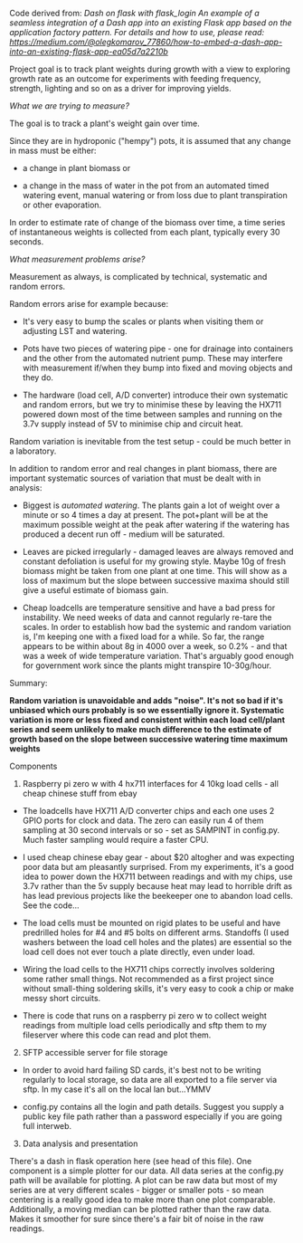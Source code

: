 Code derived from:
*Dash on flask with flask_login
An example of a seamless integration of a Dash app into an existing Flask app based on the application factory pattern.
For details and how to use, please read: https://medium.com/@olegkomarov_77860/how-to-embed-a-dash-app-into-an-existing-flask-app-ea05d7a2210b*

Project goal is to track plant weights during growth with a view to exploring growth rate as
an outcome for experiments with feeding frequency, strength, lighting and so on as a driver
for improving yields.

*What we are trying to measure?*

The goal is to track a plant's weight gain over time.

Since they are in hydroponic ("hempy") pots, it is assumed 
that any change in mass must be either:

* a change in plant biomass or 

* a change in the mass of water in the pot from an automated timed watering event, manual watering or from loss due to plant transpiration or other evaporation.

In order to estimate rate of change of the biomass over time, a time series of instantaneous weights is collected from each plant, typically
every 30 seconds. 

*What measurement problems arise?*

Measurement as always, is complicated by technical, systematic and random errors. 

Random errors arise for example because:

* It's very easy to bump the scales or plants when visiting them or adjusting
LST and watering. 

* Pots have two pieces of watering pipe - one for drainage into containers and the other from the automated nutrient pump. These
may interfere with measurement if/when they bump into fixed and moving objects and they do. 

* The hardware (load cell, A/D converter) introduce their own systematic and random errors, but we try to minimise these by
leaving the HX711 powered down most of the time between samples and running on the 3.7v supply instead of 5V to minimise chip and circuit heat. 

Random variation is inevitable from the test setup - could be much better in a laboratory.

In addition to random error and real changes in plant biomass, there are important systematic sources of variation that must
be dealt with in analysis:

* Biggest is *automated watering*. The plants gain a lot of weight over a minute or so 4 times a day at present. The pot+plant will
be at the maximum possible weight at the peak after watering if the watering has produced a decent run off - medium will be saturated.

* Leaves are picked irregularly - damaged leaves are always removed and constant defoliation is useful for my growing style. 
Maybe 10g of fresh biomass might be taken from one plant at one time. This will show as a loss of maximum but the slope between successive maxima should still give a useful estimate
of biomass gain.

* Cheap loadcells are temperature sensitive and have a bad press for instability. We need weeks of data and cannot regularly re-tare the scales. In order to establish how bad the systemic and random variation
is, I'm keeping one with a fixed load for a while. So far, the range appears to be within about 8g in 4000 over a week, so 0.2% - and that was a week of wide temperature
variation. That's arguably good enough for government work since the plants might transpire 10-30g/hour.

Summary:

**Random variation is unavoidable and adds "noise". It's not so bad if it's unbiased which ours probably is so we essentially ignore it. Systematic variation is more or less fixed and consistent 
within each load cell/plant series and seem unlikely to make much difference to the estimate of growth based on the slope between successive watering time maximum weights** 

Components

1. Raspberry pi zero w with 4 hx711 interfaces for 4 10kg load cells - all cheap chinese stuff from ebay

* The loadcells have HX711 A/D converter chips and each one uses 2 GPIO ports for clock and data. The zero can easily run 4 of them sampling at
30 second intervals or so - set as SAMPINT in config.py. Much faster sampling would require a faster CPU. 

* I used cheap chinese ebay gear - about $20 altogher and was expecting poor data but am pleasantly surprised. From my experiments, it's a good idea to 
power down the HX711 between readings and with my chips, use 3.7v rather than the 5v supply because heat may lead to horrible drift as has lead previous projects like the beekeeper one to
abandon load cells. See the code...

* The load cells must be mounted on rigid plates to be useful and have predrilled holes for #4 and #5 bolts on different arms. Standoffs (I used washers 
between the load cell holes and the plates) are essential so the load cell does not ever touch a plate directly, even under load.

* Wiring the load cells to the HX711 chips correctly involves soldering some rather small things. 
Not recommended as a first project since without small-thing soldering skills, it's very easy to cook a chip or 
make messy short circuits.

* There is code that runs on a raspberry pi zero w to collect weight readings from multiple load cells periodically and sftp them to my fileserver where this code can read 
and plot them. 

2. SFTP accessible server for file storage

* In order to avoid hard failing SD cards, it's best not to be writing regularly to local storage, so data are all exported to a file server via sftp. 
In my case it's all on the local lan but...YMMV 
 
* config.py contains all the login and path details. Suggest you supply a public key file path rather than a password especially if you are going full interweb.

3. Data analysis and presentation

There's a dash in flask operation here (see head of this file). One component is a simple plotter for our data. All data series at the config.py path will be available for
plotting. A plot can be raw data but most of my series are at very different scales - bigger or smaller pots - so mean centering is a really good idea to make
more than one plot comparable. Additionally, a moving median can be plotted rather than the raw data. Makes it smoother for sure since there's a fair bit of noise in
the raw readings.
